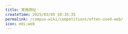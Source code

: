 ```yaml
---
title: 常用网址
createTime: 2025/03/05 10:35:35
permalink: /campus-wiki/competitions/often-used-web/
icon: mdi:web
---
```

